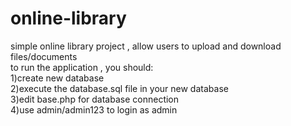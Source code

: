 # online-library
simple online library project , allow users to upload and download files/documents<br>
to run the application , you should:<br>
1)create new database<br>
2)execute the database.sql file in your new database<br>
3)edit base.php for database connection<br>
4)use admin/admin123 to login as admin<br>
